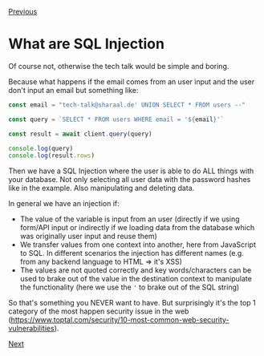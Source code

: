 [Previous](./1-variables-in-sql-statements.md)


# What are SQL Injection

Of course not, otherwise the tech talk would be simple and boring.

Because what happens if the email comes from an user input and the user don't input an email but something like:

```javascript
const email = "tech-talk@sharaal.de' UNION SELECT * FROM users --"

const query = `SELECT * FROM users WHERE email = '${email}'`

const result = await client.query(query)

console.log(query)
console.log(result.rows)
```

Then we have a SQL Injection where the user is able to do ALL things with your database. Not only selecting all user data with the password hashes like in the example. Also manipulating and deleting data.

In general we have an injection if:
* The value of the variable is input from an user (directly if we using form/API input or indirectly if we loading data from the database which was originally user input and reuse them)
* We transfer values from one context into another, here from JavaScript to SQL. In different scenarios the injection has different names (e.g. from any backend language to HTML => it's XSS)
* The values are not quoted correctly and key words/characters can be used to brake out of the value in the destination context to manipulate the functionality (here we use the `'` to brake out of the SQL string)

So that's something you NEVER want to have. But surprisingly it's the top 1 category of the most happen security issue in the web (https://www.toptal.com/security/10-most-common-web-security-vulnerabilities).


[Next](./3-how-solve-it-with-pg.md)
